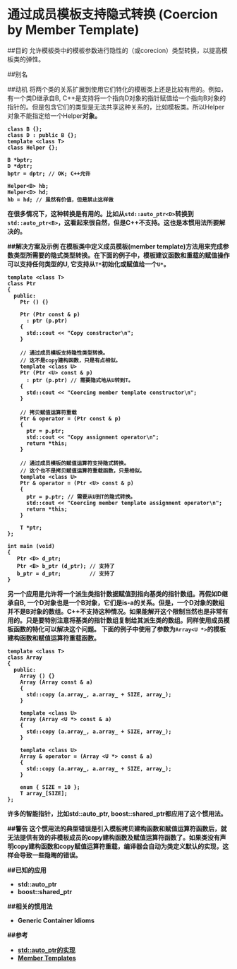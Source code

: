 # 通过成员模板支持隐式转换 (Coercion by Member Template)
##目的
允许模板类中的模板参数进行隐性的（或corecion）类型转换，以提高模板类的弹性。

##别名

##动机
将两个类的关系扩展到使用它们特化的模板类上还是比较有用的。例如，有一个类D继承自B, C++是支持将一个指向D对象的指针赋值给一个指向B对象的指针的。但是包含它们的类型是无法共享这种关系的，比如模板类。所以Helper<D>对象不能指定给一个Helper<B>对象。
```
class B {};
class D : public B {};
template <class T>
class Helper {};

B *bptr;
D *dptr;
bptr = dptr; // OK; C++允许

Helper<B> hb;
Helper<D> hd;
hb = hd; // 虽然有价值，但是禁止这样做
```
在很多情况下，这种转换是有用的。比如从`std::auto_ptr<D>`转换到`std::auto_ptr<B>`，这看起来很自然，但是C++不支持。这也是本惯用法所要解决的。

##解决方案及示例
在模板类中定义成员模板(member template)方法用来完成参数类型所需要的隐式类型转换。在下面的例子中，模板建议函数和重载的赋值操作可以支持任何类型的U, 它支持从`T*`初始化或赋值给一个`U*`。
```
template <class T>
class Ptr
{
  public:
    Ptr () {}

    Ptr (Ptr const & p)
      : ptr (p.ptr)
    {
      std::cout << "Copy constructor\n";
    }

    // 通过成员模板支持隐性类型转换。
    // 这不是copy建构函数，只是有点相似。
    template <class U>
    Ptr (Ptr <U> const & p)
      : ptr (p.ptr) // 需要隐式地从U转到T。
    {
      std::cout << "Coercing member template constructor\n";
    }

    // 拷贝赋值运算符重载
    Ptr & operator = (Ptr const & p)
    {
      ptr = p.ptr;
      std::cout << "Copy assignment operator\n";
      return *this;
    }

    // 通过成员模板的赋值运算符支持隐式转换。
    // 这个也不是拷贝赋值运算符重载函数，只是相似。
    template <class U>
    Ptr & operator = (Ptr <U> const & p)
    {
      ptr = p.ptr; // 需要从U到T的隐式转换。
      std::cout << "Coercing member template assignment operator\n";
      return *this;
    }

    T *ptr;
};

int main (void)
{
   Ptr <D> d_ptr;
   Ptr <B> b_ptr (d_ptr); // 支持了
   b_ptr = d_ptr;         // 支持了
}
```

另一个应用是允许将一个派生类指针数据赋值到指向基类的指针数组。再假如D继承自B, 一个D对象也是一个B对象，它们是is-a的关系。但是，一个D对象的数组并不是B对象的数组。C++不支持这种情况。如果能解开这个限制当然也是非常有用的。只是要特别注意将基类的指针数组复制给其派生类的数组。同样使用成员模板函数的特化可以解决这个问题。
下面的例子中使用了参数为`Array<U *>`的模板建构函数和赋值运算符重载函数。
```
template <class T>
class Array
{
  public:
    Array () {}
    Array (Array const & a)
    {
      std::copy (a.array_, a.array_ + SIZE, array_);
    }

    template <class U>
    Array (Array <U *> const & a)
    {
      std::copy (a.array_, a.array_ + SIZE, array_);
    }

    template <class U>
    Array & operator = (Array <U *> const & a)
    {
      std::copy (a.array_, a.array_ + SIZE, array_);
    }

    enum { SIZE = 10 };
    T array_[SIZE];
};
```
许多的智能指针，比如std::auto_ptr, boost::shared_ptr都应用了这个惯用法。

##警告
这个惯用法的典型错误是引入模板拷贝建构函数和赋值运算符函数后，就无法提供有效的非模板成员的copy建构函数及赋值运算符函数了。如果类没有声明copy建构函数和copy赋值运算符重载，编译器会自动为类定义默认的实现，这样会导致一些隐晦的错误。

##已知的应用
* std::auto_ptr
* boost::shared_ptr

##相关的惯用法
* Generic Container Idioms

##参考
* [std::auto_ptr的实现](http://www.josuttis.com/libbook/util/autoptr.hpp.html)
* [Member Templates](http://www.informit.com/guides/content.aspx?g=cplusplus&seqNum=263)
